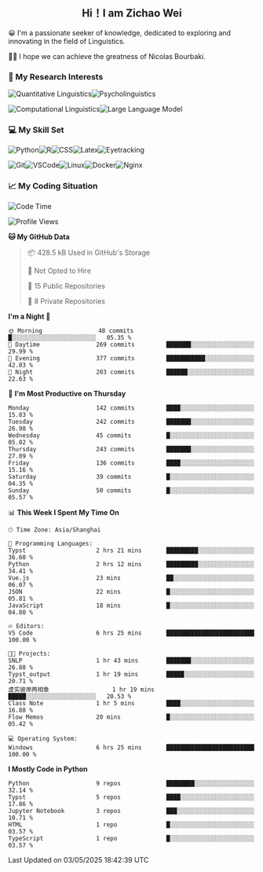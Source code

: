 

## <div align="center">Hi！I am Zichao Wei</div>

😀 I'm a passionate seeker of knowledge, dedicated to exploring and innovating in the field of Linguistics.

🙋‍♂️ I hope we can achieve the greatness of Nicolas Bourbaki.

### 🔬 My Research Interests

![Quantitative Linguistics](https://img.shields.io/badge/Quantitative%20Linguistics-%230072CC.svg?&style=for-the-badge&logo=appveyor&logoColor=white)![Psycholinguistics](https://img.shields.io/badge/Psycholinguistics-%2301a3a1.svg?&style=for-the-badge&logo=AWS%20Amplify&logoColor=white)

![Computational Linguistics](https://img.shields.io/badge/Computational%20Linguistics-%231877F2.svg?&style=for-the-badge&logo=Markdown&logoColor=white)![Large Language Model](https://img.shields.io/badge/Large%20Language%20Model-%23F76300.svg?&style=for-the-badge&logo=Android&logoColor=white)

### 💻 My Skill Set

![Python](https://img.shields.io/badge/Python-%2314354C.svg?style=for-the-badge&logo=python&logoColor=white&color=2AB3E3)![R](https://img.shields.io/badge/-R-276DC3?style=for-the-badge&logo=r&logoColor=white)![CSS](https://img.shields.io/badge/-CSS-1572B6?style=for-the-badge&logo=css3&logoColor=white)![Latex](https://img.shields.io/badge/-Latex-008080?style=for-the-badge&logo=latex&logoColor=white)![Eyetracking](https://img.shields.io/badge/Eyetracking-%230078D6?style=for-the-badge&logo=SearXNG&logoColor=#3050FF)

![Git](https://img.shields.io/badge/-Git-F05032?style=for-the-badge&logo=git&logoColor=white)![VSCode](https://img.shields.io/badge/-VSCode-007ACC?style=for-the-badge&logo=visual-studio-code&logoColor=white)![Linux](https://img.shields.io/badge/-Linux-FCC624?style=for-the-badge&logo=linux&logoColor=black)![Docker](https://img.shields.io/badge/-Docker-2496ED?style=for-the-badge&logo=docker&logoColor=white)![Nginx](https://img.shields.io/badge/-Nginx-009639?style=for-the-badge&logo=nginx&logoColor=white)

### 📈 My Coding Situation

<!--START_SECTION:waka-->
![Code Time](http://img.shields.io/badge/Code%20Time-457%20hrs%2011%20mins-blue)

![Profile Views](http://img.shields.io/badge/Profile%20Views-0-blue)

**🐱 My GitHub Data** 

> 📦 428.5 kB Used in GitHub's Storage 
 > 
> 🚫 Not Opted to Hire
 > 
> 📜 15 Public Repositories 
 > 
> 🔑 8 Private Repositories 
 > 
**I'm a Night 🦉** 

```text
🌞 Morning                48 commits          █░░░░░░░░░░░░░░░░░░░░░░░░   05.35 % 
🌆 Daytime                269 commits         ███████░░░░░░░░░░░░░░░░░░   29.99 % 
🌃 Evening                377 commits         ███████████░░░░░░░░░░░░░░   42.03 % 
🌙 Night                  203 commits         ██████░░░░░░░░░░░░░░░░░░░   22.63 % 
```
📅 **I'm Most Productive on Thursday** 

```text
Monday                   142 commits         ████░░░░░░░░░░░░░░░░░░░░░   15.83 % 
Tuesday                  242 commits         ███████░░░░░░░░░░░░░░░░░░   26.98 % 
Wednesday                45 commits          █░░░░░░░░░░░░░░░░░░░░░░░░   05.02 % 
Thursday                 243 commits         ███████░░░░░░░░░░░░░░░░░░   27.09 % 
Friday                   136 commits         ████░░░░░░░░░░░░░░░░░░░░░   15.16 % 
Saturday                 39 commits          █░░░░░░░░░░░░░░░░░░░░░░░░   04.35 % 
Sunday                   50 commits          █░░░░░░░░░░░░░░░░░░░░░░░░   05.57 % 
```


📊 **This Week I Spent My Time On** 

```text
🕑︎ Time Zone: Asia/Shanghai

💬 Programming Languages: 
Typst                    2 hrs 21 mins       █████████░░░░░░░░░░░░░░░░   36.60 % 
Python                   2 hrs 12 mins       █████████░░░░░░░░░░░░░░░░   34.41 % 
Vue.js                   23 mins             ██░░░░░░░░░░░░░░░░░░░░░░░   06.07 % 
JSON                     22 mins             █░░░░░░░░░░░░░░░░░░░░░░░░   05.81 % 
JavaScript               18 mins             █░░░░░░░░░░░░░░░░░░░░░░░░   04.80 % 

🔥 Editors: 
VS Code                  6 hrs 25 mins       █████████████████████████   100.00 % 

🐱‍💻 Projects: 
SNLP                     1 hr 43 mins        ███████░░░░░░░░░░░░░░░░░░   26.88 % 
Typst_output             1 hr 19 mins        █████░░░░░░░░░░░░░░░░░░░░   20.71 % 
虚实彼岸两相章                  1 hr 19 mins        █████░░░░░░░░░░░░░░░░░░░░   20.53 % 
Class Note               1 hr 5 mins         ████░░░░░░░░░░░░░░░░░░░░░   16.88 % 
Flow Memos               20 mins             █░░░░░░░░░░░░░░░░░░░░░░░░   05.42 % 

💻 Operating System: 
Windows                  6 hrs 25 mins       █████████████████████████   100.00 % 
```

**I Mostly Code in Python** 

```text
Python                   9 repos             ████████░░░░░░░░░░░░░░░░░   32.14 % 
Typst                    5 repos             ████░░░░░░░░░░░░░░░░░░░░░   17.86 % 
Jupyter Notebook         3 repos             ███░░░░░░░░░░░░░░░░░░░░░░   10.71 % 
HTML                     1 repo              █░░░░░░░░░░░░░░░░░░░░░░░░   03.57 % 
TypeScript               1 repo              █░░░░░░░░░░░░░░░░░░░░░░░░   03.57 % 
```




 Last Updated on 03/05/2025 18:42:39 UTC
<!--END_SECTION:waka-->
